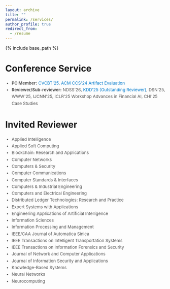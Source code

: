 ```yaml
---
layout: archive
title: ""
permalink: /services/
author_profile: true
redirect_from:
  - /resume
---
```


{% include base_path %}

# Conference Service

<ul style="margin: 0; padding-left: 20px; font-size: 0.95em; color: #555; line-height: 1.6;">
  <li>
    <strong>PC Member:</strong> 
    <a href="https://cryptovalleyconference.com/call-for-papers" style="text-decoration: none; color: #007acc;">CVCBT'25</a>, 
    <a href="https://www.sigsac.org/ccs/CCS2024/organization/ae-committee.html" style="text-decoration: none; color: #007acc;">ACM CCS'24 Artifact Evaluation</a>
  </li>
  <li>
    <strong>Reviewer/Sub-reviewer:</strong> NDSS'26, 
    <a href="https://kdd2025.kdd.org/applied-data-science-ads-track-program-committee/" style="text-decoration: none; color: #007acc;">KDD'25 (Outstanding Reviewer)</a>, 
    DSN'25, WWW'25, IJCNN'25, ICLR'25 Workshop Advances in Financial AI, CHI'25 Case Studies
  </li>
</ul>

# Invited Reviewer

<ul style="margin: 0; padding-left: 20px; font-size: 0.95em; color: #555; line-height: 1.6;">
  <li>Applied Intelligence</li>
  <li>Applied Soft Computing</li>
  <li>Blockchain: Research and Applications</li>
  <li>Computer Networks</li>
  <li>Computers & Security</li>
  <li>Computer Communications</li>
  <li>Computer Standards & Interfaces</li>
  <li>Computers & Industrial Engineering</li>
  <li>Computers and Electrical Engineering</li>
  <li>Distributed Ledger Technologies: Research and Practice</li>
  <li>Expert Systems with Applications</li>
  <li>Engineering Applications of Artificial Intelligence</li>
  <li>Information Sciences</li>
  <li>Information Processing and Management</li>
  <li>IEEE/CAA Journal of Automatica Sinica</li>
  <li>IEEE Transactions on Intelligent Transportation Systems</li>
  <li>IEEE Transactions on Information Forensics and Security</li>
  <li>Journal of Network and Computer Applications</li>
  <li>Journal of Information Security and Applications</li>
  <li>Knowledge-Based Systems</li>
  <li>Neural Networks</li>
  <li>Neurocomputing</li>
</ul>



<!-- # Intership -->


  
